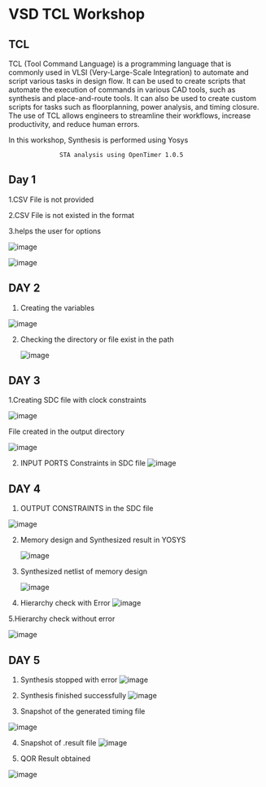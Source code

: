 # VSD TCL Workshop
## TCL
  TCL (Tool Command Language) is a programming language that is commonly used in VLSI (Very-Large-Scale Integration) to automate and script various tasks in design flow. It can be used to create scripts that automate the execution of commands in various CAD tools, such as synthesis and place-and-route tools. It can also be used to create custom scripts for tasks such as floorplanning, power analysis, and timing closure. The use of TCL allows engineers to streamline their workflows, increase productivity, and reduce human errors.

In this workshop, Synthesis is performed using Yosys

                  STA analysis using OpenTimer 1.0.5

## Day 1


1.CSV File is not provided

2.CSV File is not existed in the format

3.helps the user for options

![image](https://github.com/trephygit/tcl_workshop/assets/87183382/ffc5c016-2476-46c5-996e-78365b2c7878)

![image](https://github.com/trephygit/tcl_workshop/assets/87183382/b62d2b94-8de2-41bd-bcee-6d23ef4a9c34)


## DAY 2


1. Creating the variables
 
![image](https://github.com/trephygit/tcl_workshop/assets/87183382/72eeceb9-2871-4d61-ba8f-3153fcbc47fb)

2. Checking the directory or file exist in the path

   ![image](https://github.com/trephygit/tcl_workshop/assets/87183382/ab659ece-daf0-4c19-8184-88aea0def0f1)

## DAY 3 
1.Creating SDC file with clock constraints 

![image](https://github.com/trephygit/tcl_workshop/assets/87183382/1de6125d-a6a0-4edd-b023-abfcd162baf1)

File created in the output directory

![image](https://github.com/trephygit/tcl_workshop/assets/87183382/e244314f-1245-48e4-9db1-36fb802e0b39)

2. INPUT PORTS Constraints in SDC file
   ![image](https://github.com/trephygit/tcl_workshop/assets/87183382/ea2f8507-c25a-4813-8345-625d6db0ff8b)

## DAY 4

   1. OUTPUT CONSTRAINTS in the SDC file
      
   ![image](https://github.com/trephygit/tcl_workshop/assets/87183382/be7018c6-e7ed-42de-a6f2-499aafbfa5c9)

  2. Memory design and Synthesized result in YOSYS

     ![image](https://github.com/trephygit/tcl_workshop/assets/87183382/9c08b76e-cc15-4223-9876-b4bce1f315fa)

  3. Synthesized netlist of memory design

     ![image](https://github.com/trephygit/tcl_workshop/assets/87183382/1ac8384a-6c55-4f56-9791-1063a3ed228b)
  
   4. Hierarchy check with Error
     ![image](https://github.com/trephygit/tcl_workshop/assets/87183382/b4bfd842-9246-4313-82e8-039ee1bd5f75)

 
 
   5.Hierarchy check without error

   ![image](https://github.com/trephygit/tcl_workshop/assets/87183382/45d63440-052b-4a41-99b5-3cfcbbe7b815)

   ## DAY 5
   1. Synthesis stopped with error
      ![image](https://github.com/trephygit/tcl_workshop/assets/87183382/e67f9d71-72c9-4e26-a3cc-00b28cf98948)

   2. Synthesis finished successfully
     ![image](https://github.com/trephygit/tcl_workshop/assets/87183382/63d75289-859a-49e1-abcf-795d3f562e4c)

   3. Snapshot of the generated timing file

   ![image](https://github.com/trephygit/tcl_workshop/assets/87183382/bbea051b-4079-43b5-9352-b5af3cdf9452)

   4. Snapshot of .result file
   ![image](https://github.com/trephygit/tcl_workshop/assets/87183382/31a6e440-a571-4a6b-9111-fef472fefb12)

   5. QOR Result obtained

 ![image](https://github.com/trephygit/tcl_workshop/assets/87183382/bd2368bf-ec8d-4f0d-9be8-c01990eed27b)








